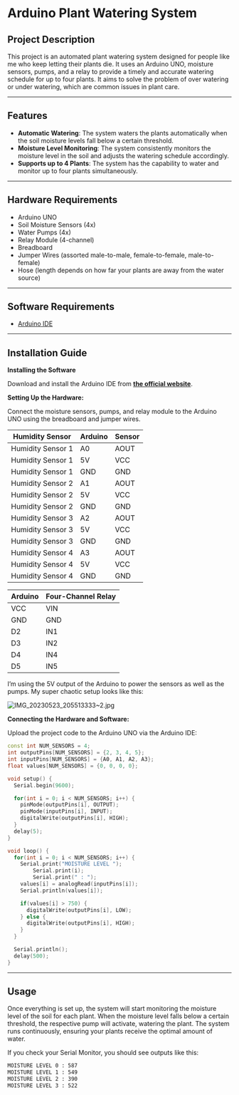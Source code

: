 # Arduino Plant Watering System

## Project Description

This project is an automated plant watering system designed for people like me who keep letting their plants die. It uses an Arduino UNO, moisture sensors, pumps, and a relay to provide a timely and accurate watering schedule for up to four plants. It aims to solve the problem of over watering or under watering, which are common issues in plant care.

---

## Features

- **Automatic Watering**: The system waters the plants automatically when the soil moisture levels fall below a certain threshold.
- **Moisture Level Monitoring**: The system consistently monitors the moisture level in the soil and adjusts the watering schedule accordingly.
- **Supports up to 4 Plants**: The system has the capability to water and monitor up to four plants simultaneously.

---

## Hardware Requirements

- Arduino UNO
- Soil Moisture Sensors (4x)
- Water Pumps (4x)
- Relay Module (4-channel)
- Breadboard
- Jumper Wires (assorted male-to-male, female-to-female, male-to-female)
- Hose (length depends on how far your plants are away from the water source)

---

## Software Requirements

- [Arduino IDE](https://www.arduino.cc/en/software)

---

## Installation Guide

**Installing the Software**

Download and install the Arduino IDE from **[the official website](https://www.arduino.cc/en/Main/Software)**.

**Setting Up the Hardware:**

Connect the moisture sensors, pumps, and relay module to the Arduino UNO using the breadboard and jumper wires.

| Humidity Sensor | Arduino | Sensor |
| --- | --- | --- |
| Humidity Sensor 1 | A0 | AOUT |
| Humidity Sensor 1 | 5V | VCC |
| Humidity Sensor 1 | GND | GND |
| Humidity Sensor 2 | A1 | AOUT |
| Humidity Sensor 2 | 5V | VCC |
| Humidity Sensor 2 | GND | GND |
| Humidity Sensor 3 | A2 | AOUT |
| Humidity Sensor 3 | 5V | VCC |
| Humidity Sensor 3 | GND | GND |
| Humidity Sensor 4 | A3 | AOUT |
| Humidity Sensor 4 | 5V | VCC |
| Humidity Sensor 4 | GND | GND |

| Arduino | Four-Channel Relay |
| --- | --- |
| VCC | VIN |
| GND | GND |
| D2 | IN1 |
| D3 | IN2 |
| D4 | IN4 |
| D5 | IN5 |

I’m using the 5V output of the Arduino to power the sensors as well as the pumps. My super chaotic setup looks like this:

![IMG_20230523_205513333~2.jpg](screenshots/setup.jpg)

**Connecting the Hardware and Software:**

Upload the project code to the Arduino UNO via the Arduino IDE:

```cpp
const int NUM_SENSORS = 4;
int outputPins[NUM_SENSORS] = {2, 3, 4, 5};
int inputPins[NUM_SENSORS] = {A0, A1, A2, A3};
float values[NUM_SENSORS] = {0, 0, 0, 0};

void setup() {
  Serial.begin(9600);

  for(int i = 0; i < NUM_SENSORS; i++) {
    pinMode(outputPins[i], OUTPUT);
    pinMode(inputPins[i], INPUT);
    digitalWrite(outputPins[i], HIGH);
  }
  delay(5);
}

void loop() {
  for(int i = 0; i < NUM_SENSORS; i++) {
    Serial.print("MOISTURE LEVEL ");
		Serial.print(i);
		Serial.print(" : ");
    values[i] = analogRead(inputPins[i]);
    Serial.println(values[i]);

    if(values[i] > 750) {
      digitalWrite(outputPins[i], LOW);
    } else {
      digitalWrite(outputPins[i], HIGH);
    }
  }

  Serial.println();
  delay(500);
}
```

---

## Usage

Once everything is set up, the system will start monitoring the moisture level of the soil for each plant. When the moisture level falls below a certain threshold, the respective pump will activate, watering the plant. The system runs continuously, ensuring your plants receive the optimal amount of water.

If you check your Serial Monitor, you should see outputs like this:

```bash
MOISTURE LEVEL 0 : 587
MOISTURE LEVEL 1 : 549
MOISTURE LEVEL 2 : 390
MOISTURE LEVEL 3 : 522
```
